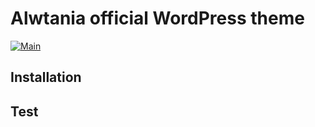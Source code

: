 # Alwtania official WordPress theme
[![Main](https://github.com/mohamed-ibrahem/watania-theme/actions/workflows/main.yml/badge.svg)](https://github.com/mohamed-ibrahem/watania-theme/actions/workflows/main.yml)

## Installation

## Test
